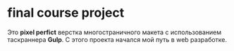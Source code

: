 # final course project


Это **pixel perfict** верстка многостраничного макета с использованием таскраннера **Gulp**.
С этого проекта начался мой путь в web разработке.

